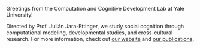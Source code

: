 Greetings from the Computation and Cognitive Development Lab at Yale University!

Directed by Prof. Julián Jara-Ettinger, we study social cognition through computational
modeling, developmental studies, and cross-cultural research. For more information,
check out [our website][ccdlab] and [our publications][ccdpubs].

[ccdlab]: https://ccd.yale.edu
[ccdpubs]: https://ccd.yale.edu/publications
